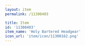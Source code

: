 ```yaml
---
layout: item
permalink: /11300403

title: Item
id: '11300403'
item_name: 'Holy Bartered Headgear'
icon_url: 'item/icon/11300162.png'
---
```

